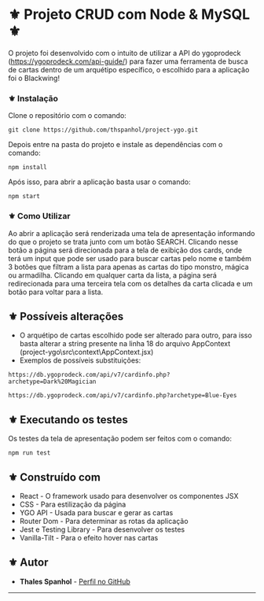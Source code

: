 # ⚜️ Projeto CRUD com Node & MySQL ⚜️

O projeto foi desenvolvido com o intuito de utilizar a API do ygoprodeck (https://ygoprodeck.com/api-guide/) para fazer uma ferramenta de busca de cartas dentro de um arquétipo específico, o escolhido para a aplicação foi o Blackwing!

### ⚜️ Instalação

Clone o repositório com o comando:
```
git clone https://github.com/thspanhol/project-ygo.git
```

Depois entre na pasta do projeto e instale as dependências com o comando:
```
npm install
```

Após isso, para abrir a aplicação basta usar o comando:
```
npm start
```
### ⚜️ Como Utilizar

Ao abrir a aplicação será renderizada uma tela de apresentação informando do que o projeto se trata junto com um botão SEARCH. Clicando nesse botão a página será direcionada para a tela de exibição dos cards, onde terá um input que pode ser usado para buscar cartas pelo nome e também 3 botões que filtram a lista para apenas as cartas do tipo monstro, mágica ou armadilha. Clicando em qualquer carta da lista, a página será redirecionada para uma terceira tela com os detalhes da carta clicada e um botão para voltar para a lista.

## ⚜️ Possíveis alterações

* O arquétipo de cartas escolhido pode ser alterado para outro, para isso basta alterar a string presente na linha 18 do arquivo AppContext (project-ygo\src\context\AppContext.jsx)
* Exemplos de possíveis substituições:
```
https://db.ygoprodeck.com/api/v7/cardinfo.php?archetype=Dark%20Magician
```
```
https://db.ygoprodeck.com/api/v7/cardinfo.php?archetype=Blue-Eyes
```

## ⚜️ Executando os testes

Os testes da tela de apresentação podem ser feitos com o comando:
```
npm run test
```

## ⚜️ Construído com

* React - O framework usado para desenvolver os componentes JSX
* CSS - Para estilização da página
* YGO API - Usada para buscar e gerar as cartas
* Router Dom - Para determinar as rotas da aplicação
* Jest e Testing Library - Para desenvolver os testes
* Vanilla-Tilt - Para o efeito hover nas cartas

## ⚜️ Autor

* **Thales Spanhol** - [Perfil no GitHub](https://github.com/thspanhol)

---